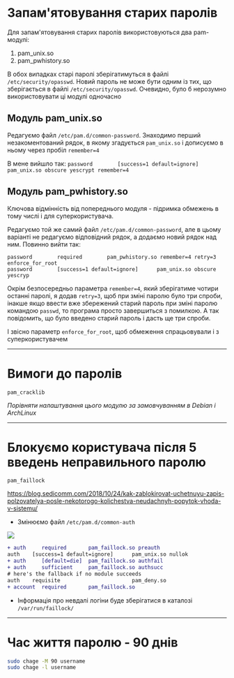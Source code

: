 # Запам'ятовування старих паролів
Для запам'ятовування старих паролів використовуються два pam-модулі:
1. pam_unix.so
2. pam_pwhistory.so

В обох випадках старі паролі зберігатимуться в файлі `/etc/security/opasswd`. Новий пароль не може бути одним із тих, що зберігається в файлі `/etc/security/opasswd`. Очевидно, було б нерозумно використовувати ці модулі одночасно

## Модуль pam_unix.so
Редагуємо файл `/etc/pam.d/common-password`. Знаходимо перший незакоментований рядок, в якому згадується `pam_unix.so` і дописуємо в ньому через пробіл `remember=4`

В мене вийшло так: `password        [success=1 default=ignore]      pam_unix.so obscure yescrypt remember=4`

## Модуль pam_pwhistory.so
Ключова відмінність від попереднього модуля - підримка обмежень в тому числі і для суперкористувача.

Редагуємо той же самий файл `/etc/pam.d/common-password`, але в цьому варіанті не редагуємо відповідний рядок, а додаємо новий рядок над ним. Повинно вийти так:
```
password        required        pam_pwhistory.so remember=4 retry=3 enforce_for_root
password        [success=1 default=ignore]      pam_unix.so obscure yescryp
```
Окрім безпосередньо параметра `remember=4`, який зберігатиме чотири останні паролі, я додав `retry=3`, щоб при зміні паролю було три спроби, інакше якщо ввести вже збережений старий пароль при зміні паролю командою `passwd`, то програма просто завершиться з помилкою. А так повідомить, що було введено старий пароль і дасть ще три спроби.

І звісно параметр `enforce_for_root`, щоб обмеження спрацьовували і з суперкористувачем

___

# Вимоги до паролів
```pam_cracklib```

*Порівняти налаштування цього модулю за замовчуванням в Debian і ArchLinux*

___

# Блокуємо користувача після 5 введень неправильного паролю
```pam_faillock```

https://blog.sedicomm.com/2018/10/24/kak-zablokirovat-uchetnuyu-zapis-polzovatelya-posle-nekotorogo-kolichestva-neudachnyh-popytok-vhoda-v-sistemu/

* Змінюємо файл `/etc/pam.d/common-auth`

![](common_auth.png)

```diff
+ auth     required       pam_faillock.so preauth
auth    [success=1 default=ignore]      pam_unix.so nullok
+ auth     [default=die]  pam_faillock.so authfail
+ auth     sufficient     pam_faillock.so authsucc
# here's the fallback if no module succeeds
auth    requisite                       pam_deny.so
+ account  required       pam_faillock.so
```

* Інформація про невдалі логіни буде зберігатися в каталозі `/var/run/faillock/`

___

# Час життя паролю - 90 днів

```bash
sudo chage -M 90 username
sudo chage -l username
```
